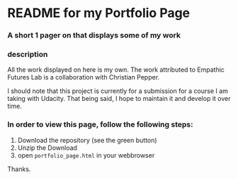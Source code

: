 # README for my Portfolio Page
### A short 1 pager on that displays some of my work

### description
All the work displayed on here is my own. The work attributed to
Empathic Futures Lab is a collaboration with Christian Pepper.

I should note that this project is currently for a submission for a
course I am taking with Udacity. That being said, I hope to maintain
it and develop it over time. 

### In order to view this page, follow the following steps:
1) Download the repository (see the green button)
2) Unzip the Download
3) open ```portfolio_page.html``` in your webbrowser

Thanks.
